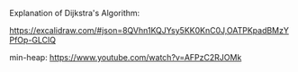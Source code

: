 Explanation of Dijkstra's Algorithm:

https://excalidraw.com/#json=8QVhn1KQJYsy5KK0KnC0J,OATPKpadBMzYPfOp-GLClQ

min-heap:
https://www.youtube.com/watch?v=AFPzC2RJOMk


